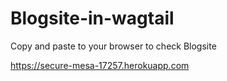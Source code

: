# Blogsite-in-wagtail

Copy and paste to your browser to check Blogsite
    
   https://secure-mesa-17257.herokuapp.com
